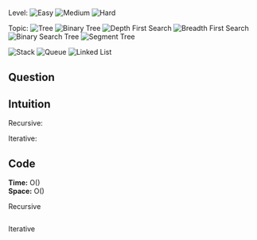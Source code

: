 # []()

Level:
![Easy](https://img.shields.io/badge/-Easy-00b300)
![Medium](https://img.shields.io/badge/-Medium-ff8000)
![Hard](https://img.shields.io/badge/-Hard-e60000)

Topic:
![Tree](https://img.shields.io/badge/-Tree-70db70)
![Binary Tree](https://img.shields.io/badge/-Binary_Tree-5cd65c)
![Depth First Search](https://img.shields.io/badge/-Depth_First_Search-47d147)
![Breadth First Search](https://img.shields.io/badge/-Breadth_First_Search-33cc33)
![Binary Search Tree](https://img.shields.io/badge/-Binary_Search_Tree-2eb82e)
![Segment Tree](https://img.shields.io/badge/-Segment_Tree-29a329)

![Stack](https://img.shields.io/badge/-Stack-3399ff)
![Queue](https://img.shields.io/badge/-Queue-1a8cff)
![Linked List](https://img.shields.io/badge/-Linked_List-0066cc)

<!---
Similar Problem:

- [](.md)
--->

## Question

>

## Intuition

Recursive:

Iterative:

## Code

**Time:** O() \
**Space:** O()

Recursive

```java

```

Iterative

```java

```
